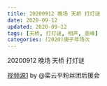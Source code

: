 ```yaml
---
title: 20200912 晚场 天桥 打灯谜
date: 2020-09-12
updated: 2020-09-12
tags: [天桥, 打灯谜, 相声, 高峰]
categories: (2020)庚子年场次
---
```

20200912 晚场 天桥 打灯谜



[视频源1](https://weibo.com/6574451359/JkkPNibpm) by @栾云平粉丝团后援会

